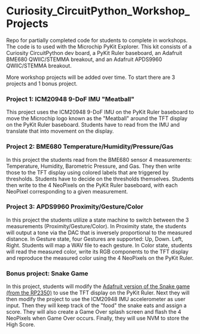 # Curiosity_CircuitPython_Workshop_Projects
Repo for partially completed code for students to complete in workshops.
The code is to used with the Microchip PyKit Explorer. This kit consists of a Curiosity CircuitPython dev board, a PyKit Ruler baseboard, an Adafruit BME680 QWIIC/STEMMA breakout, and an Adafruit APDS9960 QWIIC/STEMMA breakout.

More workshop projects will be added over time. To start there are 3 projects and 1 bonus project.

### Project 1: ICM20948 9-DoF IMU "Meatball"

This project uses the ICM20948 9-DoF IMU on the PyKit Ruler baseboard to move the Microchip logo known as the "Meatball" 
around the TFT display on the PyKit Ruler baseboard. Students have to read from the IMU and translate that into movement 
on the display.

### Project 2: BME680 Temperature/Humidity/Pressure/Gas
In this project the students read from the BME680 sensor 4 measurements: Temperature, Humidity, Barometric Pressure, and Gas. 
They then write those to the TFT display using colored labels that are triggered by thresholds. Students have to decide on the 
thresholds themselves. Students then write to the 4 NeoPixels on the PyKit Ruler baseboard, with each NeoPixel corresponding
to a given measurement.

### Project 3: APDS9960 Proximity/Gesture/Color
In this project the students utilize a state machine to switch between the 3 measurements (Proximity/Gesture/Color). In Proximity state, the students will output a tone via the DAC that is inversely 
proportional to the measured distance. 
In Gesture state, four Gestures are supported: Up, Down. Left, Right. Students will map a WAV file to each gesture.
In Color state, students will read the measured color, write its RGB components to the TFT display and reproduce the measured color using the 4 NeoPixels on the PyKit Ruler.

### Bonus project: Snake Game
In this project, students will modify the [Adafruit version of the Snake game (from the RP2350)](https://learn.adafruit.com/snake-game-on-metro-rp2350/) to use the TFT display on the PyKit Ruler.
Next they will then modify the project to use the ICM20948 IMU accelerometer as user input.
Then they will keep track of the "food" the snake eats and assign a score. They will also create a Game Over splash screen and flash the 4 NeoPixels when Game Over occurs.
Finally, they will use NVM to store the High Score.
